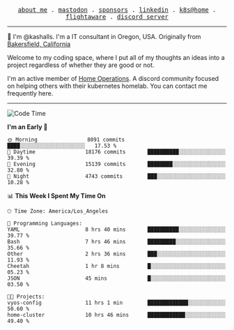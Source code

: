 <p align="center">
  <samp>
    <a href="https://jordanjones.org/">about me</a> .
    <a rel="me" href="https://mastodon.social/@kashall">mastodon</a> .
    <a href="https://github.com/sponsors/kashalls">sponsors</a> .
    <a href="https://linkedin.com/in/jordpjones">linkedin</a> .
    <a href="https://github.com/kashalls/home-cluster">k8s@home</a> .
    <a href="https://flightaware.com/adsb/stats/user/kashalls">flightaware</a> .
    <a href="https://discord.gg/V2WrCfqba9">discord server</a>
  </samp>
</p>

----------------------------------------------------------------

:wave: I'm @kashalls. I'm a IT consultant in Oregon, USA. Originally from [Bakersfield, California](https://maps.app.goo.gl/QQMtywTWghpXB6Tu6)

Welcome to my coding space, where I put all of my thoughts an ideas into a project regardless of whether they are good or not.

I'm an active member of [Home Operations](https://discord.gg/home-operations). A discord community focused on helping others with their kubernetes homelab. You can contact me frequently here.

----------------------------------------------------------------
<!--START_SECTION:waka-->
![Code Time](http://img.shields.io/badge/Code%20Time-1%2C887%20hrs%2015%20mins-blue)

**I'm an Early 🐤** 

```text
🌞 Morning                8091 commits        ████░░░░░░░░░░░░░░░░░░░░░   17.53 % 
🌆 Daytime                18176 commits       ██████████░░░░░░░░░░░░░░░   39.39 % 
🌃 Evening                15139 commits       ████████░░░░░░░░░░░░░░░░░   32.80 % 
🌙 Night                  4743 commits        ███░░░░░░░░░░░░░░░░░░░░░░   10.28 % 
```


📊 **This Week I Spent My Time On** 

```text
🕑︎ Time Zone: America/Los_Angeles

💬 Programming Languages: 
YAML                     8 hrs 40 mins       ██████████░░░░░░░░░░░░░░░   39.77 % 
Bash                     7 hrs 46 mins       █████████░░░░░░░░░░░░░░░░   35.66 % 
Other                    2 hrs 36 mins       ███░░░░░░░░░░░░░░░░░░░░░░   11.93 % 
Cheetah                  1 hr 8 mins         █░░░░░░░░░░░░░░░░░░░░░░░░   05.23 % 
JSON                     45 mins             █░░░░░░░░░░░░░░░░░░░░░░░░   03.50 % 

🐱‍💻 Projects: 
vyos-config              11 hrs 1 min        █████████████░░░░░░░░░░░░   50.60 % 
home-cluster             10 hrs 46 mins      ████████████░░░░░░░░░░░░░   49.40 % 
```


<!--END_SECTION:waka-->
